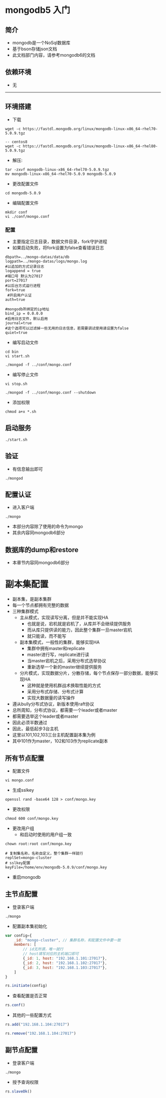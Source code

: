 # mongodb5 入门

## 简介
- mongodb是一个NoSql数据库
- 基于bson存储json文档
- 此文档部门内容，请参考mongodb6的文档

## 依赖环境
- 无

---
## 环境搭建
- 下载
```shell script
wget -c https://fastdl.mongodb.org/linux/mongodb-linux-x86_64-rhel70-5.0.9.tgz

-- centos8
wget -c https://fastdl.mongodb.org/linux/mongodb-linux-x86_64-rhel80-5.0.9.tgz
```
- 解压:
```shell script
tar -zxvf mongodb-linux-x86_64-rhel70-5.0.9.tgz
mv mongodb-linux-x86_64-rhel70-5.0.9 mongodb-5.0.9
```
- 更改配置文件
```shell script
cd mongodb-5.0.9
```
- 编辑配置文件
```shell script
mkdir conf
vi ./conf/mongo.conf
```
### 配置
- 主要指定日志目录，数据文件目录，fork守护进程
- 如果启动失败，将fork设置为false查看错误日志
```shell script
dbpath=../mongo-datas/data/db
logpath=../mongo-datas/logs/mongo.log
#以追加的方式记录日志
logappend = true
#端口号 默认为27017
port=27017
#以后台方式运行进程
fork=true
 #开启用户认证
auth=true

#mongodb所绑定的ip地址
bind_ip = 0.0.0.0
#启用日志文件，默认启用
journal=true
#这个选项可以过滤掉一些无用的日志信息，若需要调试使用请设置为false
quiet=true
```
- 编写启动文件
```shell script
cd bin
vi start.sh
```
```shell script
./mongod -f ../conf/mongo.conf
```
- 编写停止文件
```shell script
vi stop.sh
```
```shell script
./mongod -f ../conf/mongo.conf --shutdown
```
- 添加权限
```shell script
chmod a+x *.sh
```

## 启动服务
```shell script
./start.sh
```

## 验证
- 有信息输出即可
```shell script
./mongod
```

## 配置认证
- 进入客户端
```shell script
./mongo
```
- 本部分内容除了使用的命令为mongo
- 其余内容同mongodb6部分

## 数据库的dump和restore
- 本章节内容同mongodb6部分

# 副本集配置
- 副本集，是副本集群
- 每一个节点都拥有完整的数据
- 三种集群模式
    - 主从模式，实现读写分离，但是并不能实现HA
        - 也就是说，宕机就是宕机了，从库并不会继续提供服务
        - 而从库只提供读的能力，因此整个集群一旦master宕机
        - 就只能读，而不能写
    - 副本集模式，一般性的集群，能够实现HA
        - 集群中拥有master和replicate
        - master进行写，replicate进行读
        - 当master宕机之后，采用分布式选举协议
        - 重新选举一个新的master继续提供服务
    - 分片模式，实现数据分片，分散存储，每个节点保存一部分数据，能够实现HA
        - 这种就是使用机群战术换取性能的方式
        - 采用分布式存储、分布式计算
        - 实现大数据量的读写操作
- 遵从bully分布式协议，新版本使用raft协议
- 总所周知，分布式协议，都需要一个leader或者master
- 都需要选举这个leader或者master
- 因此必须半数通过
- 因此，最低起步3台主机
- 这里以101,102,103三台主机配置副本集为例
- 其中101作为master，102和103作为replicate副本
## 所有节点配置
- 配置文件
```shell script
vi mongo.conf
```
- 生成sslkey
```shell script
openssl rand -base64 128 > conf/mongo.key
```
- 更改权限
```shell script
chmod 600 conf/mongo.key
```
- 更改用户组
    - 和启动时使用的用户组一致
```shell script
chown root:root conf/mongo.key
```
```shell script
# 复制集名称，名称自定义，整个集群一样就行
replSet=mongo-cluster
# sslkey配置
keyFile=/home/env/mongodb-5.0.9/conf/mongo.key
```
- 重启mongodb

## 主节点配置
- 登录客户端
```shell script
./mongo
```
- 配置副本集初始化
```js
var config={
    _id: "mongo-cluster", // 集群名称，和配置文件中要一致
    members: [
        // id无所谓，唯一就行
        // host填写对应的主机端口即可
        {_id: 1, host: "192.168.1.101:27017"},
        {_id: 2, host: "192.168.1.102:27017"},
        {_id: 3, host: "192.168.1.103:27017"},
    ]
}

rs.initiate(config)
```
- 查看配置是否正常
```js
rs.conf()
```
- 其他的一些配置方式
```js
rs.add("192.168.1.104:27017")

rs.remove("192.168.1.104:27017")
```
## 副节点配置
- 登录客户端
```shell script
./mongo
```
- 授予查询权限
```js
rs.slaveOk()
```
